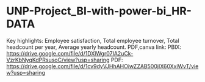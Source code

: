 # UNP-Project_BI-with-power-bi_HR-DATA
Key highlights:
Employee satisfaction,
Total employee turnover,
Total headcount per year,
Average yearly headcount.
PDF,canva link:
PBIX: https://drive.google.com/file/d/1DXlWgr07IA2uCk-VzrKbNyqKdPRsusoC/view?usp=sharing
PDF: https://drive.google.com/file/d/1cv9dyVJHhAHOiwZZAB500jIX60XxiWvT/view?usp=sharing
